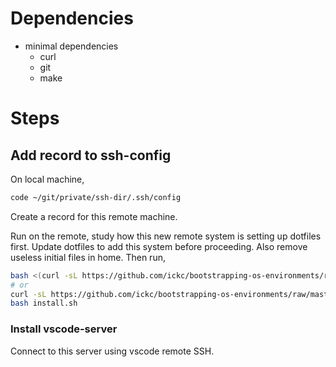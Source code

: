 # Dependencies

- minimal dependencies
    - curl
    - git
    - make

# Steps

## Add record to ssh-config

On local machine,

```sh
code ~/git/private/ssh-dir/.ssh/config
```

Create a record for this remote machine.

Run on the remote, study how this new remote system is setting up dotfiles first. Update dotfiles to add this system before proceeding.
Also remove useless initial files in home.
Then run,

```sh
bash <(curl -sL https://github.com/ickc/bootstrapping-os-environments/raw/master/linux-minimal/install.sh)
# or
curl -sL https://github.com/ickc/bootstrapping-os-environments/raw/master/linux-minimal/install.sh -o install.sh
bash install.sh
```

### Install vscode-server

Connect to this server using vscode remote SSH.
